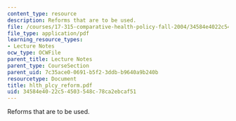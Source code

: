 ```yaml
---
content_type: resource
description: Reforms that are to be used.
file: /courses/17-315-comparative-health-policy-fall-2004/34584e4022c54503548c78ca2ebcaf51_hlth_plcy_reform.pdf
file_type: application/pdf
learning_resource_types:
- Lecture Notes
ocw_type: OCWFile
parent_title: Lecture Notes
parent_type: CourseSection
parent_uid: 7c35ace0-0691-b5f2-3ddb-b9640a9b240b
resourcetype: Document
title: hlth_plcy_reform.pdf
uid: 34584e40-22c5-4503-548c-78ca2ebcaf51
---
```

Reforms that are to be used.

